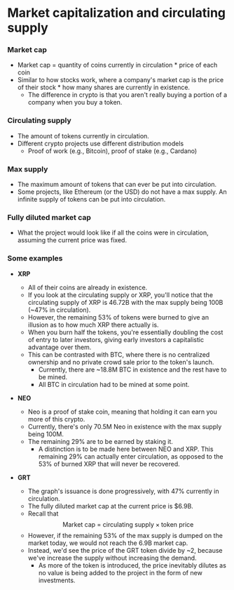 # Market capitalization and circulating supply

### Market cap
* Market cap = quantity of coins currently in circulation * price of each coin
* Similar to how stocks work, where a company's market cap is the price of their stock * how many shares are currently in existence. 
	* The difference in crypto is that you aren't really buying a portion of a company when you buy a token.

### Circulating supply
* The amount of tokens currently in circulation. 
* Different crypto projects use different distribution models
	* Proof of work (e.g., Bitcoin), proof of stake (e.g., Cardano)

### Max supply
* The maximum amount of tokens that can ever be put into circulation. 
* Some projects, like Ethereum (or the USD) do not have a max supply. An infinite supply of tokens can be put into circulation. 

### Fully diluted market cap
* What the project would look like if all the coins were in circulation, assuming the current price was fixed. 

### Some examples
* **XRP**
	* All of their coins are already in existence.
	* If you look at the circulating supply or XRP, you'll notice that the circulating supply of XRP is 46.72B with the max supply being 100B (~47% in circulation).
	* However, the remaining 53% of tokens were burned to give an illusion as to how much XRP there actually is. 
	* When you burn half the tokens, you're essentially doubling the cost of entry to later investors, giving early investors a capitalistic advantage over them.
	* This can be contrasted with BTC, where there is no centralized ownership and no private crowd sale prior to the token's launch. 
		* Currently, there are ~18.8M BTC in existence and the rest have to be mined. 
		* All BTC in circulation had to be mined at some point.

* **NEO**
	* Neo is a proof of stake coin, meaning that holding it can earn you more of this crypto. 
	* Currently, there's only 70.5M Neo in existence with the max supply being 100M.
	*  The remaining 29% are to be earned by staking it. 
		* A distinction is to be made here between NEO and XRP. This remaining 29% can actually enter circulation, as opposed to the 53% of burned XRP that will never be recovered.

* **GRT**
	* The graph's issuance is done progressively, with 47% currently in circulation. 
	* The fully diluted market cap at the current price is $6.9B.
	* Recall that
$$
\text{Market cap = circulating supply} \times \text{token price} 
$$
	* However, if the remaining 53% of the max supply is dumped on the market today, we would not reach the 6.9B market cap. 
	* Instead, we'd see the price of the GRT token divide by ~2, because we've increase the supply without increasing the demand. 
		* As more of the token is introduced, the price inevitably dilutes as no value is being added to the project in the form of new investments. 
